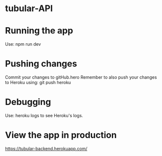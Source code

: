 # tubular-API

# Running the app

Use: npm run dev

# Pushing changes

Commit your changes to gitHub.hero
Remember to also push your changes to Heroku using: git push heroku

# Debugging

Use: heroku logs to see Heroku's logs.

# View the app in production

https://tubular-backend.herokuapp.com/
